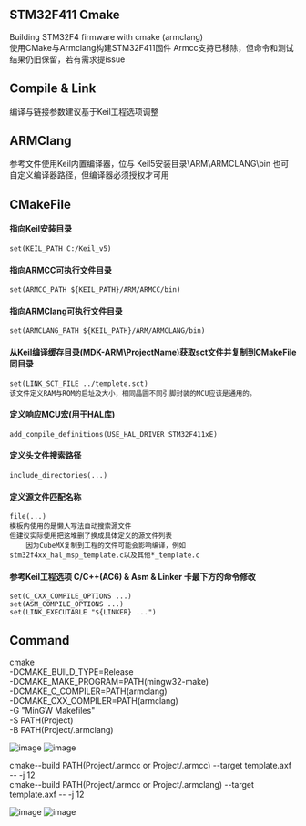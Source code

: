 ## STM32F411 Cmake
  Building STM32F4 firmware with cmake (armclang)  
  使用CMake与Armclang构建STM32F411固件
  Armcc支持已移除，但命令和测试结果仍旧保留，若有需求提issue
  
## Compile & Link
  编译与链接参数建议基于Keil工程选项调整

## ARMClang
  参考文件使用Keil内置编译器，位与 Keil5安装目录\ARM\ARMCLANG\bin
  也可自定义编译器路径，但编译器必须授权才可用

## CMakeFile
  #### 指向Keil安装目录  
  	set(KEIL_PATH C:/Keil_v5)
  #### 指向ARMCC可执行文件目录  
  	set(ARMCC_PATH ${KEIL_PATH}/ARM/ARMCC/bin)
  #### 指向ARMClang可执行文件目录  
  	set(ARMCLANG_PATH ${KEIL_PATH}/ARM/ARMCLANG/bin)
  #### 从Keil编译缓存目录(MDK-ARM\ProjectName)获取sct文件并复制到CMakeFile同目录  
  	set(LINK_SCT_FILE ../templete.sct)  
   	该文件定义RAM与ROM的启址及大小，相同晶圆不同引脚封装的MCU应该是通用的。

  #### 定义响应MCU宏(用于HAL库)   
  	add_compile_definitions(USE_HAL_DRIVER STM32F411xE)  
  #### 定义头文件搜索路径     
  	include_directories(...)  
  #### 定义源文件匹配名称  
  	file(...)  
  	模板内使用的是懒人写法自动搜索源文件   
   	但建议实际使用把这堆删了换成具体定义的源文件列表   
    	因为CubeMX复制到工程的文件可能会影响编译，例如stm32f4xx_hal_msp_template.c以及其他*_template.c   
  


  #### 参考Keil工程选项 C/C++(AC6) & Asm & Linker 卡最下方的命令修改
  	set(C_CXX_COMPILE_OPTIONS ...)   
  	set(ASM_COMPILE_OPTIONS ...)   
   	set(LINK_EXECUTABLE "${LINKER} ...")   
	
## Command

  cmake  
	  -DCMAKE_BUILD_TYPE=Release   
	  -DCMAKE_MAKE_PROGRAM=PATH(mingw32-make)  
	  -DCMAKE_C_COMPILER=PATH(armclang)   
	  -DCMAKE_CXX_COMPILER=PATH(armclang)   
	  -G "MinGW Makefiles"    
	  -S PATH(Project)     
	  -B PATH(Project/.armclang)   
	  
![image](https://user-images.githubusercontent.com/15169084/203590871-7065db98-8cc2-4a84-903f-f8d7e7f7899f.png)
![image](https://user-images.githubusercontent.com/15169084/203591378-aad1b9f2-2693-4444-b652-5aaceea8c552.png)

  cmake--build PATH(Project\/.armcc or Project/.armcc) --target template.axf -- -j 12  
  cmake--build PATH(Project/.armcc or Project/.armclang) --target template.axf -- -j 12  
  
 ![image](https://user-images.githubusercontent.com/15169084/203591960-66b48bcc-dec1-4dd7-8da9-f97714cbe749.png)
 ![image](https://user-images.githubusercontent.com/15169084/203592166-b9288700-6ca8-467a-8cd9-57afdf44edd2.png)


  
